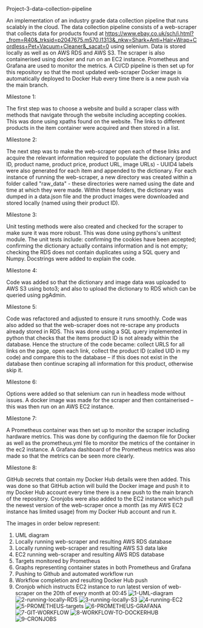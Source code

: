 Project-3-data-collection-pipeline

An implementation of an industry grade data collection pipeline that runs scalably in the cloud. The data collection pipeline consists of a web-scraper that collects data for products found at https://www.ebay.co.uk/sch/i.html?_from=R40&_trksid=p2047675.m570.l1313&_nkw=Shark+Anti+Hair+Wrap+Cordless+Pet+Vacuum+Cleaner&_sacat=0 using selenium. Data is stored locally as well as on AWS RDS and AWS S3. The scraper is also containerised using docker and run on an EC2 instance. Prometheus and Grafana are used to monitor the metrics. A CI/CD pipeline is then set up for this repository so that the most updated web-scraper Docker image is automatically deployed to Docker Hub every time there is a new push via the main branch.

Milestone 1:

The first step was to choose a website and build a scraper class with methods that navigate through the website including accepting cookies. This was done using xpaths found on the website. The links to different products in the item container were acquired and then stored in a list.

Milestone 2:

The next step was to make the web-scraper open each of these links and acquire the relevant information required to populate the dictionary (product ID, product name, product price, product URL, image URLs) - UUID4 labels were also generated for each item and appended to the dictionary. For each instance of running the web-scraper, a new directory was created within a folder called "raw_data" - these directories were named using the date and time at which they were made. Within these folders, the dictionary was dumped in a data.json file and the product images were downloaded and stored locally (named using their product ID).

Milestone 3:

Unit testing methods were also created and checked for the scraper to make sure it was more robust. This was done using pythons's unittest module. The unit tests include: confirming the cookies have been accepted; confirming the dictionary actually contains information and is not empty; checking the RDS does not contain duplicates using a SQL query and Numpy. Docstrings were added to explain the code.

Milestone 4:

Code was added so that the dictionary and image data was uploaded to AWS S3 using boto3; and also to upload the dictionary to RDS which can be queried using pgAdmin.

Milestone 5:

Code was refactored and adjusted to ensure it runs smoothly. Code was also added so that the web-scraper does not re-scrape any products already stored in RDS. This was done using a SQL query implemented in python that checks that the items product ID is not already within the database. Hence the structure of the code became: collect URLS for all links on the page, open each link, collect the product ID (called UID in my code) and compare this to the database – if this does not exist in the database then continue scraping all information for this product, otherwise skip it.

Milestone 6:

Options were added so that selenium can run in headless mode without issues. A docker image was made for the scraper and then containerised – this was then run on an AWS EC2 instance.

Milestone 7:

A Prometheus container was then set up to monitor the scraper including hardware metrics. This was done by configuring the daemon file for Docker as well as the prometheus.yml file to monitor the metrics of the container in the ec2 instance. A Grafana dashboard of the Prometheus metrics was also made so that the metrics can be seen more clearly.

Milestone 8:

GitHub secrets that contain my Docker Hub details were then added. This was done so that GitHub action will build the Docker image and push it to my Docker Hub account every time there is a new push to the main branch of the repository. Cronjobs were also added to the EC2 instance which pull the newest version of the web-scraper once a month (as my AWS EC2 instance has limited usage) from my Docker Hub account and run it.

The images in order below represent:
1. UML diagram
2. Locally running web-scraper and resulting AWS RDS database
3. Locally running web-scraper and resulting AWS S3 data lake
4. EC2 running web-scraper and resulting AWS RDS database
5. Targets monitored by Prometheus
6. Graphs representing container states in both Prometheus and Grafana
7. Pushing to Github and automated workflow run
8. Workflow completion and resulting Docker Hub push
9. Cronjob which instructs EC2 instance to run latest version of web-scraper on the 20th of every month at 00:45
![1-UML-diagram](https://user-images.githubusercontent.com/97900542/169419494-0c3ab631-505f-46c9-b69c-76db33c6ff7c.png)
![2-running-locally-RDS](https://user-images.githubusercontent.com/97900542/169419508-eacea046-b48e-45bf-9b85-41076e26e65d.png)
![3-running-locally-S3](https://user-images.githubusercontent.com/97900542/169419518-a7de32aa-9c29-41d1-b5bd-4a6d70f02788.png)
![4-running-EC2](https://user-images.githubusercontent.com/97900542/169419530-1d3caf38-e8f4-4dce-b2bd-65d5a1d606d4.png)
![5-PROMETHEUS-targets](https://user-images.githubusercontent.com/97900542/169419531-20ea1a2f-b87f-46fb-9ba1-e721d41e7f5c.png)
![6-PROMETHEUS-GRAFANA](https://user-images.githubusercontent.com/97900542/169419532-f834cbeb-5bd8-4734-83f4-5d89ccf93253.png)
![7-GIT-WORKFLOW](https://user-images.githubusercontent.com/97900542/169419533-74ba4012-96b2-4656-b7c1-cbd862a228b5.png)
![8-WORKFLOW-TO-DOCKERHUB](https://user-images.githubusercontent.com/97900542/169419534-64b2d617-8241-48a5-9003-c086d70c32f6.png)
![9-CRONJOBS](https://user-images.githubusercontent.com/97900542/169420652-6f0aaf3c-4a1e-4ffb-be08-e24be8507825.png)
